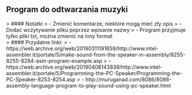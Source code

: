 <h2>Program do odtwarzania muzyki</h2>
> #### Notatki
> - Zmienić komentarze, niektóre mogą mieć zły opis
> - Dodać wczytywanie pliku poprzez wpisanie nazwy
> - Program przyjmuje tylko pliki txt, można zmienić na inny format
<br>
> #### Przydatne linki: 
> - https://web.archive.org/web/20190311191659/http://www.intel-assembler.it/portale/5/make-sound-from-the-speaker-in-assembly/8255-8255-8284-asm-program-example.asp
> - https://web.archive.org/web/20190408143839/http://www.intel-assembler.it/portale/5/Programming-the-PC-Speaker/Programming-the-PC-Speaker-8253-8254.asp
> - http://muruganad.com/8086/8086-assembly-language-program-to-play-sound-using-pc-speaker.html
